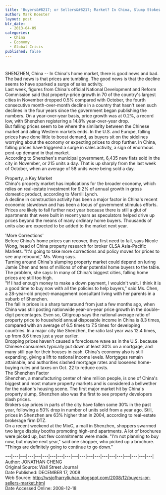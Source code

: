 ```yaml
---
title: 'Buyers&#8217; or Sellers&#8217; Market? In China, Slump Stokes Activity; Caution in Shenzhen'
author: Mark Koester
layout: post
blr_date:
  - 2013-04-09
categories:
  - China
  - Economy
  - Global Crisis
published: false
---
```

# 

SHENZHEN, China -- In China's home market, there is good news and bad. The bad news is that prices are tumbling. The good news is that the decline seems to have sparked a surge of sales activity.  
Last week, figures from China's official National Development and Reform Commission said that property-price growth in 70 of the country's largest cities in November dropped 0.5% compared with October, the fourth consecutive month-over-month decline in a country that hasn't seen such declines in the four years since the government began publishing the numbers. On a year-over-year basis, price growth was at 0.2%, a record low, with Shenzhen registering a 14.8% year-over-year drop.  
But falling prices seem to be where the similarity between the Chinese market and ailing Western markets ends. In the U.S. and Europe, falling prices have done little to boost demand, as buyers sit on the sidelines worrying about the economy or expecting prices to drop further. In China, falling prices have triggered a surge in sales activity, a sign of enormous pent-up demand in that market.  
According to Shenzhen's municipal government, 6,435 new flats sold in the city in November, or 215 units a day. That is up sharply from the last week of October, when an average of 58 units were being sold a day.

Property, a Key Market  
China's property market has implications for the broader economy, which relies on real-estate investment for 9.2% of annual growth in gross domestic product, according to Merrill Lynch.  
A decline in construction activity has been a major factor in China's recent economic slowdown and has been a focus of government stimulus efforts.  
Prices are likely to fall further next year because there is still a glut of apartments that were built in recent years as speculators helped drive up prices beyond the means of many ordinary home buyers. Thousands of units also are expected to be added to the market next year.

'More Corrections'  
Before China's home prices can recover, they first need to fall, says Nicole Wong, head of China property research for broker CLSA Asia-Pacific Markets. "It's going to take more corrections and policy moves for prices to see any rebound," Ms. Wong says.  
Turning around China's slumping property market could depend on luring Jamie Chen and tens of millions of other potential home buyers to the table. The problem, she says: In many of China's biggest cities, falling home prices are still too high.  
"If I had enough money to make a down payment, I wouldn't wait. I think it is a good time to buy now with all the policies to help buyers," said Ms. Chen, a 28-year-old project-management consultant living with her parents in a suburb of Shenzhen.  
The fall in prices is a sharp turnaround from just a few months ago, when China was still posting nationwide year-on-year price growth in the double-digit percentages. Even so, Citigroup says the national average ratio of property price to household annual disposable income in China is 8.3 times, compared with an average of 6.5 times to 7.5 times for developing countries. In a major city like Shenzhen, the ratio last year was 12.4 times, up from 8.6 times just a year earlier.  
Dropping prices haven't caused a foreclosure wave as in the U.S. because Chinese consumers typically put down at least 30% on a mortgage, and many still pay for their houses in cash. China's economy also is still expanding, giving a lift to national income levels. Mortgages remain attainable, and authorities slashed mortgage rates and loosened home-buying rules and taxes on Oct. 22 to reduce costs.  
The Shenzhen Factor  
Shenzhen, a manufacturing center of nine million people, is one of China's biggest and most mature property markets and is considered a bellwether for the nation's housing scene. The first major market hit by China's property slump, Shenzhen also was the first to see property developers slash prices.  
Brokers say prices in parts of the city have fallen some 30% in the past year, following a 50% drop in number of units sold from a year ago. Still, prices in Shenzhen are 63% higher than in 2004, according to real-estate brokerage firm DTZ.  
On a recent weekend at the MixC, a mall in Shenzhen, shoppers swarmed two large display booths promoting high-end apartments. A lot of brochures were picked up, but few commitments were made. "I'm not planning to buy now, but maybe next year," said one shopper, who picked up a brochure. "Things are definitely going to continue to go down."

\---|\---|\---|\---|\---|\---|\---|\---|\---|\---|\---|\---|\---|\---|\---|\---|\---|\---|\---|\---|  
Author: JONATHAN CHENG  
Original Source: Wall Street Journal  
Date Published: DECEMBER 17, 2008  
Web Source: http://wsjofharryliuhao.blogspot.com/2008/12/buyers-or-sellers-market.html  
Date Accessed Online: 2008-12-18